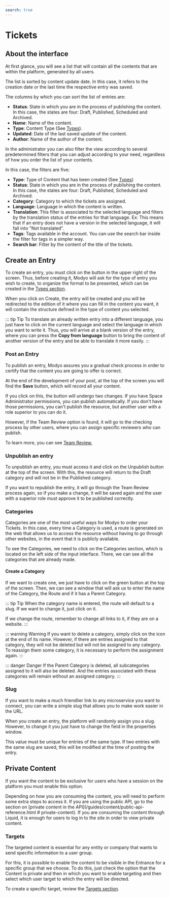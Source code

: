 ```yaml
---
search: true
---
```


# Tickets

## About the interface

At first glance, you will see a list that will contain all the contents that are within the platform, generated by all users.

The list is sorted by content update date. In this case, it refers to the creation date or the last time the respective entry was saved.

The columns by which you can sort the list of entries are:

- **Status**: State in which you are in the process of publishing the content. In this case, the states are four: Draft, Published, Scheduled and Archived.
- **Name**: Name of the content.
- **Type**: Content Type (See [Types](/guides/content/types.html)).
- **Updated**: Date of the last saved update of the content.
- **Author**: Name of the author of the content.

In the administrator you can also filter the view according to several predetermined filters that you can adjust according to your need, regardless of how you order the list of your contents.

In this case, the filters are five:

- **Type**: Type of Content that has been created (See [Types](/guides/content/types.html))
- **Status**: State in which you are in the process of publishing the content. In this case, the states are four: Draft, Published, Scheduled and Archived.
- **Category**: Category to which the tickets are assigned.
- **Language**: Language in which the content is written.
- **Translation**: This filter is associated to the selected language and filters by the translation status of the entries for that language. Ex: This means that if an entry does not have a version in the selected language, it will fall into "Not translated".
- **Tags**: Tags available in the account. You can use the search bar inside the filter for tags in a simpler way.
- **Search bar**: Filter by the content of the title of the tickets.

## Create an Entry

To create an entry, you must click on the button in the upper right of the screen. Thus, before creating it, Modyo will ask for the type of entry you wish to create, to organize the format to be presented, which can be created in the [Types section](/guides/content/types.html).

When you click on Create, the entry will be created and you will be redirected to the edition of it where you can fill in the content you want, it will contain the structure defined in the type of content you selected.

::: tip Tip
To translate an already written entry into a different language, you just have to click on the current language and select the language in which you want to write it. Thus, you will arrive at a blank version of the entry, where you can press the **Copy from language** button to bring the content of another version of the entry and be able to translate it more easily.
:::

### Post an Entry

To publish an entry, Modyo assures you a gradual check process in order to certify that the content you are going to offer is correct.

At the end of the development of your post, at the top of the screen you will find the **Save** button, which will record all your content.

If you click on this, the button will undergo two changes. If you have Space Administrator permissions, you can publish automatically. If you don't have those permissions, you can't publish the resource, but another user with a role superior to you can do it.

However, if the Team Review option is found, it will go to the checking process by other users, where you can assign specific reviewers who can publish.

To learn more, you can see [Team Review.](/Guides/platform/team-review.html)


### Unpublish an entry

To unpublish an entry, you must access it and click on the Unpublish button at the top of the screen. With this, the resource will return to the Draft category and will not be in the Published category.

If you want to republish the entry, it will go through the Team Review process again, so if you make a change, it will be saved again and the user with a superior role must approve it to be published correctly.

### Categories

Categories are one of the most useful ways for Modyo to order your Tickets. In this case, every time a Category is used, a route is generated on the web that allows us to access the resource without having to go through other websites, in the event that it is publicly available.

To see the Categories, we need to click on the Categories section, which is located on the left side of the input interface. There, we can see all the categories that are already made.

#### Create a Category

If we want to create one, we just have to click on the green button at the top of the screen. Then, we can see a window that will ask us to enter the name of the Category, the Route and if it has a Parent Category.

::: tip Tip
When the category name is entered, the route will default to a slug. If we want to change it, just click on it.

If we change the route, remember to change all links to it, if they are on a website.
:::

::: warning Warning
If you want to delete a category, simply click on the icon at the end of its name. However, if there are entries assigned to that category, they will not be deleted but will not be assigned to any category. To reassign them some category, it is necessary to perform the assignment again.
:::

::: danger Danger
If the Parent Category is deleted, all subcategories assigned to it will also be deleted. And the entries associated with these categories will remain without an assigned category.
:::

### Slug

If you want to make a much friendlier link to any microservice you want to connect, you can write a simple slug that allows you to make work easier in the URL.

When you create an entry, the platform will randomly assign you a slug. However, to change it you just have to change the field in the properties window.

This value must be unique for entries of the same type. If two entries with the same slug are saved, this will be modified at the time of posting the entry.

## Private Content

If you want the content to be exclusive for users who have a session on the platform you must enable this option.

Depending on how you are consuming the content, you will need to perform some extra steps to access it. If you are using the public API, go to the section on [private content in the API](/guides/content/public-api-reference.html # private-content). If you are consuming the content through Liquid, it is enough for users to log in to the site in order to view private content.

### Targets

The targeted content is essential for any entity or company that wants to send specific information to a user group.

For this, it is possible to enable the content to be visible in the Entrance for a specific group that we choose. To do this, just check the option that the Content is private and then in which you want to enable targeting and then select which user target to which the entry will be directed.

To create a specific target, review the [Targets section](/guides/customers/targets.html).





